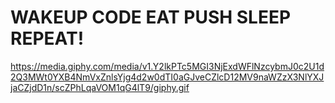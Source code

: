 # WAKEUP CODE EAT PUSH SLEEP REPEAT!

https://media.giphy.com/media/v1.Y2lkPTc5MGI3NjExdWFlNzcybmJ0c2U1d2Q3MWt0YXB4NmVxZnlsYjg4d2w0dTI0aGJveCZlcD12MV9naWZzX3NlYXJjaCZjdD1n/scZPhLqaVOM1qG4lT9/giphy.gif

